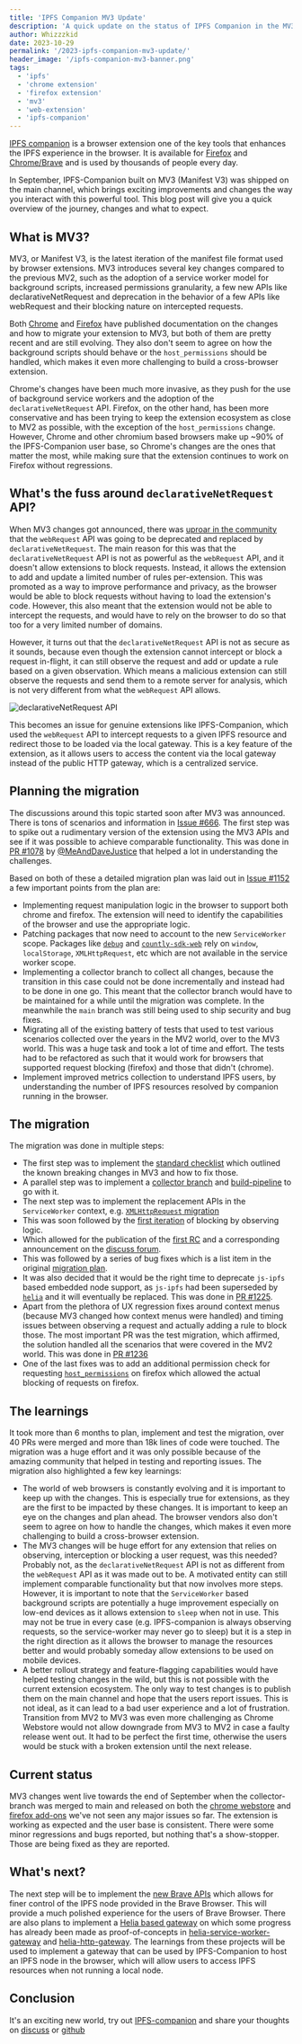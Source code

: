 ```yaml
---
title: 'IPFS Companion MV3 Update'
description: 'A quick update on the status of IPFS Companion in the MV3 world.'
author: Whizzzkid
date: 2023-10-29
permalink: '/2023-ipfs-companion-mv3-update/'
header_image: '/ipfs-companion-mv3-banner.png'
tags:
  - 'ipfs'
  - 'chrome extension'
  - 'firefox extension'
  - 'mv3'
  - 'web-extension'
  - 'ipfs-companion'
---
```


[IPFS companion](https://docs.ipfs.tech/install/ipfs-companion/#install) is a browser extension one of the key tools that enhances the IPFS experience in the browser. It is available for [Firefox](https://addons.mozilla.org/en-US/firefox/addon/ipfs-companion/) and [Chrome/Brave](https://chrome.google.com/webstore/detail/ipfs-companion/nibjojkomfdiaoajekhjakgkdhaomnch) and is used by thousands of people every day.

In September, IPFS-Companion built on MV3 (Manifest V3) was shipped on the main channel, which brings exciting improvements and changes the way you interact with this powerful tool. This blog post will give you a quick overview of the journey, changes and what to expect.

## What is MV3?

MV3, or Manifest V3, is the latest iteration of the manifest file format used by browser extensions. MV3 introduces several key changes compared to the previous MV2, such as the adoption of a service worker model for background scripts, increased permissions granularity, a few new APIs like declarativeNetRequest and deprecation in the behavior of a few APIs like webRequest and their blocking nature on intercepted requests.

Both [Chrome](https://developer.chrome.com/docs/extensions/mv3/intro/mv3-overview/) and [Firefox](https://extensionworkshop.com/documentation/develop/manifest-v3-migration-guide/) have published documentation on the changes and how to migrate your extension to MV3, but both of them are pretty recent and are still evolving. They also don't seem to agree on how the background scripts should behave or the `host_permissions` should be handled, which makes it even more challenging to build a cross-browser extension.

Chrome's changes have been much more invasive, as they push for the use of background service workers and the adoption of the `declarativeNetRequest` API. Firefox, on the other hand, has been more conservative and has been trying to keep the extension ecosystem as close to MV2 as possible, with the exception of the `host_permissions` change. However, Chrome and other chromium based browsers make up ~90% of the IPFS-Companion user base, so Chrome's changes are the ones that matter the most, while making sure that the extension continues to work on Firefox without regressions.

## What's the fuss around `declarativeNetRequest` API?

When MV3 changes got announced, there was [uproar in the community](https://arstechnica.com/gadgets/2022/09/chromes-new-ad-blocker-limiting-extension-platform-will-launch-in-2023/) that the `webRequest` API was going to be deprecated and replaced by `declarativeNetRequest`. The main reason for this was that the `declarativeNetRequest` API is not as powerful as the `webRequest` API, and it doesn't allow extensions to block requests. Instead, it allows the extension to add and update a limited number of rules per-extension. This was promoted as a way to improve performance and privacy, as the browser would be able to block requests without having to load the extension's code. However, this also meant that the extension would not be able to intercept the requests, and would have to rely on the browser to do so that too for a very limited number of domains.

However, it turns out that the `declarativeNetRequest` API is not as secure as it sounds, because even though the extension cannot intercept or block a request in-flight, it can still observe the request and add or update a rule based on a given observation. Which means a malicious extension can still observe the requests and send them to a remote server for analysis, which is not very different from what the `webRequest` API allows.

![declarativeNetRequest API](../assets/ipfs-companion-mv3-declarativenetrequest.png)

This becomes an issue for genuine extensions like IPFS-Companion, which used the `webRequest` API to intercept requests to a given IPFS resource and redirect those to be loaded via the local gateway. This is a key feature of the extension, as it allows users to access the content via the local gateway instead of the public HTTP gateway, which is a centralized service.

## Planning the migration

The discussions around this topic started soon after MV3 was announced. There is tons of scenarios and information in [Issue #666](https://github.com/ipfs/ipfs-companion/issues/666). The first step was to spike out a rudimentary version of the extension using the MV3 APIs and see if it was possible to achieve comparable functionality. This was done in [PR #1078](https://github.com/ipfs/ipfs-companion/pull/1078) by [@MeAndDaveJustice](https://github.com/meandavejustice) that helped a lot in understanding the challenges.

Based on both of these a detailed migration plan was laid out in [Issue #1152](https://github.com/ipfs/ipfs-companion/issues/1152) a few important points from the plan are:

- Implementing request manipulation logic in the browser to support both chrome and firefox. The extension will need to identify the capabilities of the browser and use the appropriate logic.
- Patching packages that now need to account to the new `ServiceWorker` scope. Packages like [`debug`](https://www.npmjs.com/package/debug) and [`countly-sdk-web`](https://www.npmjs.com/package/countly-sdk-web) rely on `window`, `localStorage`, `XMLHttpRequest`, etc which are not available in the service worker scope.
- Implementing a collector branch to collect all changes, because the transition in this case could not be done incrementally and instead had to be done in one go. This meant that the collector branch would have to be maintained for a while until the migration was complete. In the meanwhile the `main` branch was still being used to ship security and bug fixes.
- Migrating all of the existing battery of tests that used to test various scenarios collected over the years in the MV2 world, over to the MV3 world. This was a huge task and took a lot of time and effort. The tests had to be refactored as such that it would work for browsers that supported request blocking (firefox) and those that didn't (chrome).
- Implement improved metrics collection to understand IPFS users, by understanding the number of IPFS resources resolved by companion running in the browser.

## The migration

The migration was done in multiple steps:

- The first step was to implement the [standard checklist](https://github.com/ipfs/ipfs-companion/pull/1170) which outlined the known breaking changes in MV3 and how to fix those.
- A parallel step was to implement a [collector branch](https://github.com/ipfs/ipfs-companion/pull/1182) and [build-pipeline](https://github.com/ipfs/ipfs-companion/pull/1183) to go with it.
- The next step was to implement the replacement APIs in the `ServiceWorker` context, e.g. [`XMLHttpRequest` migration](https://github.com/ipfs/ipfs-companion/pull/1179)
- This was soon followed by the [first iteration](https://github.com/ipfs/ipfs-companion/pull/1181) of blocking by observing logic.
- Which allowed for the publication of the [first RC](https://github.com/ipfs/ipfs-companion/pull/1192) and a corresponding announcement on the [discuss forum](https://discuss.ipfs.tech/t/announcing-ipfs-companion-mv3-rc-beta/16442).
- This was followed by a series of bug fixes which is a list item in the original [migration plan](https://github.com/ipfs/ipfs-companion/issues/1152).
- It was also decided that it would be the right time to deprecate `js-ipfs` based embedded node support, as `js-ipfs` had been superseded by [`helia`](https://helia.io) and it will eventually be replaced. This was done in [PR #1225](https://github.com/ipfs/ipfs-companion/pull/1225).
- Apart from the plethora of UX regression fixes around context menus (because MV3 changed how context menus were handled) and timing issues between observing a request and actually adding a rule to block those. The most important PR was the test migration, which affirmed, the solution handled all the scenarios that were covered in the MV2 world. This was done in [PR #1236](https://github.com/ipfs/ipfs-companion/pull/1236)
- One of the last fixes was to add an additional permission check for requesting [`host_permissions`](https://github.com/ipfs/ipfs-companion/pull/1250) on firefox which allowed the actual blocking of requests on firefox.

## The learnings

It took more than 6 months to plan, implement and test the migration, over 40 PRs were merged and more than 18k lines of code were touched. The migration was a huge effort and it was only possible because of the amazing community that helped in testing and reporting issues. The migration also highlighted a few key learnings:

- The world of web browsers is constantly evolving and it is important to keep up with the changes. This is especially true for extensions, as they are the first to be impacted by these changes. It is important to keep an eye on the changes and plan ahead. The browser vendors also don't seem to agree on how to handle the changes, which makes it even more challenging to build a cross-browser extension.
- The MV3 changes will be huge effort for any extension that relies on observing, interception or blocking a user request, was this needed? Probably not, as the `declarativeNetRequest` API is not as different from the `webRequest` API as it was made out to be. A motivated entity can still implement comparable functionality but that now involves more steps. However, it is important to note that the `ServiceWorker` based background scripts are potentially a huge improvement especially on low-end devices as it allows extension to `sleep` when not in use. This may not be true in every case (e.g. IPFS-companion is always observing requests, so the service-worker may never go to sleep) but it is a step in the right direction as it allows the browser to manage the resources better and would probably someday allow extensions to be used on mobile devices.
- A better rollout strategy and feature-flagging capabilities would have helped testing changes in the wild, but this is not possible with the current extension ecosystem. The only way to test changes is to publish them on the main channel and hope that the users report issues. This is not ideal, as it can lead to a bad user experience and a lot of frustration. Transition from MV2 to MV3 was even more challenging as Chrome Webstore would not allow downgrade from MV3 to MV2 in case a faulty release went out. It had to be perfect the first time, otherwise the users would be stuck with a broken extension until the next release.

## Current status

MV3 changes went live towards the end of September when the collector-branch was merged to main and released on both the [chrome webstore](https://chrome.google.com/webstore/detail/ipfs-companion/nibjojkomfdiaoajekhjakgkdhaomnch) and [firefox add-ons](https://addons.mozilla.org/en-US/firefox/addon/ipfs-companion/) we've not seen any major issues so far. The extension is working as expected and the user base is consistent. There were some minor regressions and bugs reported, but nothing that's a show-stopper. Those are being fixed as they are reported.

## What's next?

The next step will be to implement the [new Brave APIs](https://github.com/ipfs/ipfs-companion/issues/1281) which allows for finer control of the IPFS node provided in the Brave Browser. This will provide a much polished experience for the users of Brave Browser. There are also plans to implement a [Helia based gateway](https://github.com/ipfs/ipfs-companion/issues/1284) on which some progress has already been made as proof-of-concepts in [helia-service-worker-gateway](https://github.com/ipfs-shipyard/helia-service-worker-gateway) and [helia-http-gateway](https://github.com/ipfs/helia-http-gateway). The learnings from these projects will be used to implement a gateway that can be used by IPFS-Companion to host an IPFS node in the browser, which will allow users to access IPFS resources when not running a local node.

## Conclusion

It's an exciting new world, try out [IPFS-companion](https://github.com/ipfs/ipfs-companion) and share your thoughts on [discuss](https://discuss.ipfs.tech/tag/ipfs-companion) or [github](https://github.com/ipfs/ipfs-companion/issues)

